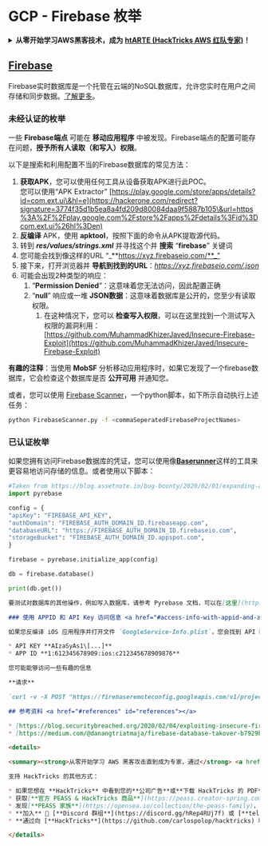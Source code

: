 # GCP - Firebase 枚举

<details>

<summary><strong>从零开始学习AWS黑客技术，成为</strong> <a href="https://training.hacktricks.xyz/courses/arte"><strong>htARTE (HackTricks AWS 红队专家)</strong></a><strong>！</strong></summary>

支持HackTricks的其他方式：

* 如果您想在 **HackTricks中看到您的公司广告** 或 **下载HackTricks的PDF**，请查看[**订阅计划**](https://github.com/sponsors/carlospolop)！
* 获取[**官方PEASS & HackTricks商品**](https://peass.creator-spring.com)
* 发现[**PEASS家族**](https://opensea.io/collection/the-peass-family)，我们独家的[**NFTs系列**](https://opensea.io/collection/the-peass-family)
* **加入** 💬 [**Discord群组**](https://discord.gg/hRep4RUj7f) 或 [**telegram群组**](https://t.me/peass) 或在 **Twitter** 🐦 上**关注**我 [**@carlospolopm**](https://twitter.com/carlospolopm)**。**
* **通过向** [**HackTricks**](https://github.com/carlospolop/hacktricks) 和 [**HackTricks Cloud**](https://github.com/carlospolop/hacktricks-cloud) github仓库提交PR来分享您的黑客技巧。**

</details>

## [Firebase](https://cloud.google.com/sdk/gcloud/reference/firebase/)

Firebase实时数据库是一个托管在云端的NoSQL数据库，允许您实时在用户之间存储和同步数据。[了解更多](https://firebase.google.com/products/realtime-database/)。

### 未经认证的枚举

一些 **Firebase端点** 可能在 **移动应用程序** 中被发现。Firebase端点的配置可能存在问题，**授予所有人读取（和写入）权限**。

以下是搜索和利用配置不当的Firebase数据库的常见方法：

1. **获取APK**，您可以使用任何工具从设备获取APK进行此POC。\
您可以使用“APK Extractor” [https://play.google.com/store/apps/details?id=com.ext.ui\&hl=e](https://hackerone.com/redirect?signature=3774f35d1b5ea8a4fd209d80084daa9f5887b105\&url=https%3A%2F%2Fplay.google.com%2Fstore%2Fapps%2Fdetails%3Fid%3Dcom.ext.ui%26hl%3Den)
2. **反编译** APK，使用 **apktool**，按照下面的命令从APK提取源代码。
3. 转到 _**res/values/strings.xml**_ 并寻找这个并 **搜索** “**firebase**” 关键词
4. 您可能会找到像这样的URL “_**https://xyz.firebaseio.com/**_”
5. 接下来，打开浏览器并 **导航到找到的URL**：_https://xyz.firebaseio.com/.json_
6. 可能会出现2种类型的响应：
   1. “**Permission Denied**”：这意味着您无法访问，因此配置正确
   2. “**null**” 响应或一堆 **JSON数据**：这意味着数据库是公开的，您至少有读取权限。
      1. 在这种情况下，您可以 **检查写入权限**，可以在这里找到一个测试写入权限的漏洞利用：[https://github.com/MuhammadKhizerJaved/Insecure-Firebase-Exploit](https://github.com/MuhammadKhizerJaved/Insecure-Firebase-Exploit)

**有趣的注释**：当使用 **MobSF** 分析移动应用程序时，如果它发现了一个firebase数据库，它会检查这个数据库是否 **公开可用** 并通知您。

或者，您可以使用 [Firebase Scanner](https://github.com/shivsahni/FireBaseScanner)，一个python脚本，如下所示自动执行上述任务：
```bash
python FirebaseScanner.py -f <commaSeperatedFirebaseProjectNames>
```
### 已认证枚举

如果您拥有访问Firebase数据库的凭证，您可以使用像[**Baserunner**](https://github.com/iosiro/baserunner)这样的工具来更容易地访问存储的信息。或者使用以下脚本：
```python
#Taken from https://blog.assetnote.io/bug-bounty/2020/02/01/expanding-attack-surface-react-native/
import pyrebase

config = {
"apiKey": "FIREBASE_API_KEY",
"authDomain": "FIREBASE_AUTH_DOMAIN_ID.firebaseapp.com",
"databaseURL": "https://FIREBASE_AUTH_DOMAIN_ID.firebaseio.com",
"storageBucket": "FIREBASE_AUTH_DOMAIN_ID.appspot.com",
}

firebase = pyrebase.initialize_app(config)

db = firebase.database()

print(db.get())
```
```markdown
要测试对数据库的其他操作，例如写入数据库，请参考 Pyrebase 文档，可以在[这里](https://github.com/thisbejim/Pyrebase)找到。

### 使用 APPID 和 API Key 访问信息 <a href="#access-info-with-appid-and-api-key" id="access-info-with-appid-and-api-key"></a>

如果您反编译 iOS 应用程序并打开文件 `GoogleService-Info.plist`，您会找到 API Key 和 APP ID：

* API KEY **AIzaSyAs1\[...]**
* APP ID **1:612345678909:ios:c212345678909876**

您可能能够访问一些有趣的信息

**请求**

`curl -v -X POST "https://firebaseremoteconfig.googleapis.com/v1/projects/612345678909/namespaces/firebase:fetch?key=AIzaSyAs1[...]" -H "Content-Type: application/json" --data '{"appId": "1:612345678909:ios:c212345678909876", "appInstanceId": "PROD"}'`

## 参考资料 <a href="#references" id="references"></a>

* ​[https://blog.securitybreached.org/2020/02/04/exploiting-insecure-firebase-database-bugbounty/](https://blog.securitybreached.org/2020/02/04/exploiting-insecure-firebase-database-bugbounty/)​
* ​[https://medium.com/@danangtriatmaja/firebase-database-takover-b7929bbb62e1](https://medium.com/@danangtriatmaja/firebase-database-takover-b7929bbb62e1)​

<details>

<summary><strong>从零开始学习 AWS 黑客攻击直到成为专家，通过</strong> <a href="https://training.hacktricks.xyz/courses/arte"><strong>htARTE (HackTricks AWS Red Team Expert)</strong></a><strong>！</strong></summary>

支持 HackTricks 的其他方式：

* 如果您想在 **HackTricks** 中看到您的**公司广告**或**下载 HackTricks 的 PDF**，请查看[**订阅计划**](https://github.com/sponsors/carlospolop)！
* 获取[**官方 PEASS & HackTricks 商品**](https://peass.creator-spring.com)
* 发现[**PEASS 家族**](https://opensea.io/collection/the-peass-family)，我们独家的 [**NFTs 集合**](https://opensea.io/collection/the-peass-family)
* **加入** 💬 [**Discord 群组**](https://discord.gg/hRep4RUj7f) 或 [**telegram 群组**](https://t.me/peass) 或在 **Twitter** 🐦 上**关注**我 [**@carlospolopm**](https://twitter.com/carlospolopm)**。**
* **通过向 [**HackTricks**](https://github.com/carlospolop/hacktricks) 和 [**HackTricks Cloud**](https://github.com/carlospolop/hacktricks-cloud) github 仓库提交 PR 来分享您的黑客技巧。**

</details>
```
